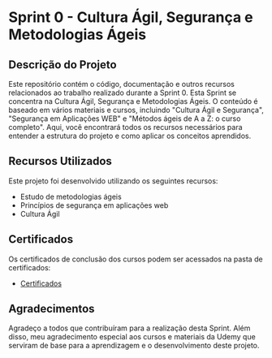 # Sprint 0 - Cultura Ágil, Segurança e Metodologias Ágeis

## Descrição do Projeto

Este repositório contém o código, documentação e outros recursos relacionados ao trabalho realizado durante a Sprint 0. Esta Sprint se concentra na Cultura Ágil, Segurança e Metodologias Ágeis. O conteúdo é baseado em vários materiais e cursos, incluindo "Cultura Ágil e Segurança", "Segurança em Aplicações WEB" e "Métodos ágeis de A a Z: o curso completo". Aqui, você encontrará todos os recursos necessários para entender a estrutura do projeto e como aplicar os conceitos aprendidos.

## Recursos Utilizados

Este projeto foi desenvolvido utilizando os seguintes recursos:

- Estudo de metodologias ágeis
- Princípios de segurança em aplicações web
- Cultura Ágil

## Certificados

Os certificados de conclusão dos cursos podem ser acessados na pasta de certificados:

- [Certificados](./Sprint%200/Certificados/)

## Agradecimentos

Agradeço a todos que contribuíram para a realização desta Sprint. Além disso, meu agradecimento especial aos cursos e materiais da Udemy que serviram de base para a aprendizagem e o desenvolvimento deste projeto.
